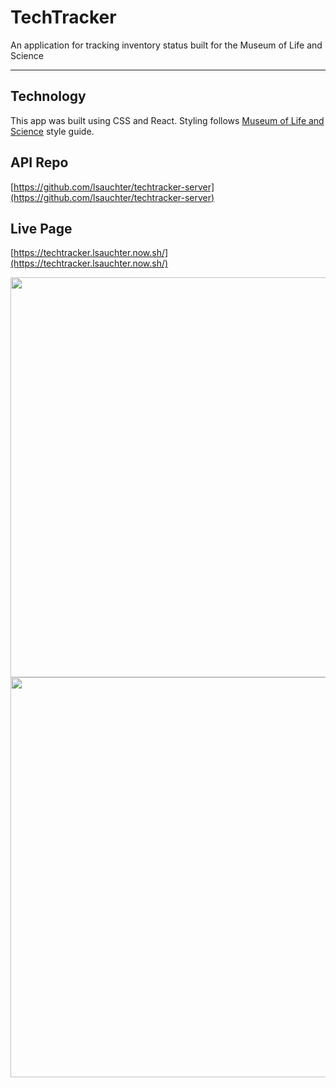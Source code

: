 # TechTracker

An application for tracking inventory status built for the Museum of Life and Science

---

## Technology

This app was built using CSS and React. Styling follows [Museum of Life and Science](https://lifeandscience.org) style guide.

## API Repo

[https://github.com/lsauchter/techtracker-server](https://github.com/lsauchter/techtracker-server)

## Live Page

[https://techtracker.lsauchter.now.sh/](https://techtracker.lsauchter.now.sh/)

<img src="public/ScreenShot1.png" width="640"/>
<img src="public/ScreenShot2.png" width="640"/>
